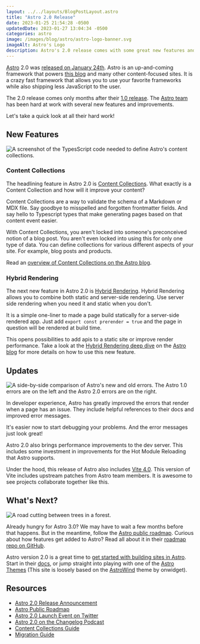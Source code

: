 ```yaml
---
layout: ../../layouts/BlogPostLayout.astro
title: "Astro 2.0 Release"
date: 2023-01-25 21:54:28 -0500
updatedDate: 2023-01-27 13:04:34 -0500
categories: astro
image: /images/blog/astro/astro-logo-banner.svg
imageAlt: Astro's Logo
description: Astro's 2.0 release comes with some great new features and improvements.
---
```


[Astro](../astro/) 2.0 was [released on January 24th](https://astro.build/blog/astro-2/). Astro is an
up-and-coming framework that powers [this blog](/blog/built-with-astro/) and many
other content-focused sites. It is a crazy fast framework that allows you to use
your favorite frameworks while also shipping less JavaScript to the user.

The 2.0 release comes only months after their [1.0 release](/blog/astro-1-0-release/).
The [Astro team](https://astro.build/) has been hard at work with several new features
and improvements.

Let's take a quick look at all their hard work!

## New Features

<img src="/images/blog/astro/astro-2-0-content-collections.png" alt="A screenshot of the TypesScript code needed to define Astro's content collections." />

### Content Collections

The headlining feature in Astro 2.0 is [Content Collections](https://docs.astro.build/en/guides/content-collections/).
What exactly is a Content Collection and how will it improve your content?

Content Collections are a way to validate the schema of a Markdown or MDX file.
Say goodbye to misspelled and forgotten frontmatter fields. And say hello to
Typescript types that make generating pages based on that content event easier.

With Content Collections, you aren't locked into someone's preconceived notion
of a blog post. You aren't even locked into using this for only one type of data.
You can define collections for various different aspects of your site. For example,
blog posts and products.

Read an [overview of Content Collections on the Astro blog](https://astro.build/blog/introducing-content-collections/).

### Hybrid Rendering

The next new feature in Astro 2.0 is [Hybrid Rendering](https://astro.build/blog/astro-2/#hybrid-rendering-static-meets-dynamic).
Hybrid Rendering allows you to combine both static and server-side rendering.
Use server side rendering when you need it and static when you don't.

It is a simple one-liner to made a page build statically for a server-side rendered app.
Just add `export const prerender = true` and the page in question will be rendered
at build time.

This opens possibilities to add apis to a static site or improve render performance.
Take a look at the [Hybrid Rendering deep dive](https://astro.build/blog/hybrid-rendering/)
on the [Astro blog](https://astro.build/blog/) for more details on how to use this new feature.

## Updates

<img src="/images/blog/astro/astro-2-0-error-comparison.png" alt="A side-by-side comparison of Astro's new and old errors. The Astro 1.0 errors are on the left and the Astro 2.0 errors are on the right." />

In developer experience, Astro has greatly improved the errors that render when
a page has an issue. They include helpful references to their docs and improved
error messages.

It's easier now to start debugging your problems. And the error messages just look great!

Astro 2.0 also brings performance improvements to the dev server. This includes
some investment in improvements for the Hot Module Reloading that Astro supports.

Under the hood, this release of Astro also includes [Vite 4.0](https://vitejs.dev/).
This version of Vite includes upstream patches from Astro team members. It is awesome
to see projects collaborate together like this.

## What's Next?

<img src="/images/blog/generic/roadmap.png" alt="A road cutting between trees in a forest.">

Already hungry for Astro 3.0? We may have to wait a few months before that happens.
But in the meantime, follow the [Astro public roadmap](https://github.com/orgs/withastro/projects/11/views/1). Curious about how features get added to Astro? Read all about it in their
[roadmap repo on GitHub](https://github.com/withastro/roadmap).

Astro version 2.0 is a great time to [get started with building sites in Astro](https://docs.astro.build/en/getting-started/). Start in their [docs](https://docs.astro.build/en/install/auto/),
or jump straight into playing with one of the [Astro Themes](https://astro.build/themes/)
(This site is loosely based on the [AstroWind](https://astro.build/themes/details/astrowind/)
theme by onwidget).

## Resources

- [Astro 2.0 Release Announcement](https://astro.build/blog/astro-2/)
- [Astro Public Roadmap](https://github.com/orgs/withastro/projects/11/views/1)
- [Astro 2.0 Launch Event on Twitter](https://twitter.com/astrodotbuild/status/1617975871872323584)
- [Astro 2.0 on the Changelog Podcast](https://changelog.com/jsparty/260)
- [Content Collections Guide](https://docs.astro.build/en/guides/content-collections/)
- [Migration Guide](https://docs.astro.build/en/guides/upgrade-to/v2/)
